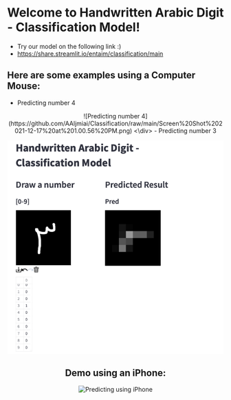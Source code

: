 # Welcome to Handwritten Arabic Digit - Classification Model!

* Try our model on the following link :) 
* https://share.streamlit.io/entaim/classification/main

## Here are some examples using a Computer Mouse:

- Predicting number 4
<div style="text-align:center">
![Predicting number 4](https://github.com/AAljmiai/Classification/raw/main/Screen%20Shot%202021-12-17%20at%201.00.56%20PM.png)
<\div>
- Predicting number 3

![Predicting number 3](https://github.com/AAljmiai/Classification/raw/main/Screen%20Shot%202021-12-17%20at%2012.58.55%20PM.png)

## Demo using an iPhone:
![Predicting using iPhone](https://github.com/AAljmiai/Classification/raw/main/iphone.gif)
